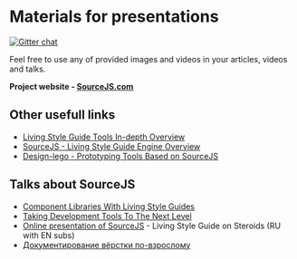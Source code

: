 # Materials for presentations

[![Gitter chat](https://badges.gitter.im/gitterHQ/gitter.png)](https://gitter.im/sourcejs/Source)

Feel free to use any of provided images and videos in your articles, videos and talks.

**Project website - [SourceJS.com](http://sourcejs.com)**

## Other usefull links

* [Living Style Guide Tools In-depth Overview](https://medium.com/@operatino/living-style-guide-tools-in-depth-overview-28cfffb92d05)
* [SourceJS - Living Style Guide Engine Overview](https://www.youtube.com/watch?v=y4KHmX8vCc0)
* [Design-lego - Prototyping Tools Based on SourceJS](https://www.youtube.com/watch?v=cefy_U5NU4o)

## Talks about SourceJS

* [Component Libraries With Living Style Guides](https://www.youtube.com/watch?v=Fr23VpM6wl4)
* [Taking Development Tools To The Next Level](https://www.youtube.com/watch?v=cMIad0zl00I)
* [Online presentation of SourceJS](https://www.youtube.com/watch?v=ukFeZnJjrLs&feature=youtu.be&list=PL20zJcC2wnX7RY1CDrKLhSvYxEe6jtMbB) - Living Style Guide on Steroids (RU with EN subs)
* [Документирование вёрстки по-взрослому](https://www.youtube.com/watch?v=3HNW5Bru0Ws)
